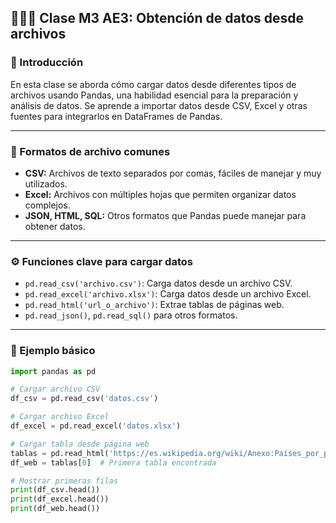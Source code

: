 ## 👨🏽‍🏫 Clase M3 AE3: Obtención de datos desde archivos

### 📌 Introducción

En esta clase se aborda cómo cargar datos desde diferentes tipos de archivos usando Pandas, una habilidad esencial para la preparación y análisis de datos. Se aprende a importar datos desde CSV, Excel y otras fuentes para integrarlos en DataFrames de Pandas.

---

### 🧱 Formatos de archivo comunes

- **CSV:** Archivos de texto separados por comas, fáciles de manejar y muy utilizados.
- **Excel:** Archivos con múltiples hojas que permiten organizar datos complejos.
- **JSON, HTML, SQL:** Otros formatos que Pandas puede manejar para obtener datos.

---

### ⚙️ Funciones clave para cargar datos

- `pd.read_csv('archivo.csv')`: Carga datos desde un archivo CSV.
- `pd.read_excel('archivo.xlsx')`: Carga datos desde un archivo Excel.
- `pd.read_html('url_o_archivo')`: Extrae tablas de páginas web.
- `pd.read_json()`, `pd.read_sql()` para otros formatos.

---

### 🧪 Ejemplo básico

```python
import pandas as pd

# Cargar archivo CSV
df_csv = pd.read_csv('datos.csv')

# Cargar archivo Excel
df_excel = pd.read_excel('datos.xlsx')

# Cargar tabla desde página web
tablas = pd.read_html('https://es.wikipedia.org/wiki/Anexo:Países_por_población')
df_web = tablas[0]  # Primera tabla encontrada

# Mostrar primeras filas
print(df_csv.head())
print(df_excel.head())
print(df_web.head())
